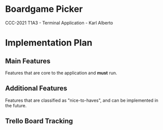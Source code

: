 # Boardgame Picker
CCC-2021 T1A3 - Terminal Application - Karl Alberto

# Implementation Plan

## Main Features

Features that are core to the application and **must** run.








## Additional Features

Features that are classified as "nice-to-haves", and can be implemented in the future.




## Trello Board Tracking

